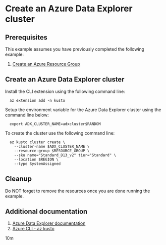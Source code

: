 
# Create an Azure Data Explorer cluster

## Prerequisites

This example assumes you have previously completed the following example:

1. [Create an Azure Resource Group](../../group/create/README.md)

## Create an Azure Data Explorer cluster

<!-- workflow.run()

  if [[ -z $REGION ]]; then
    export REGION=westus
  fi

  -->
<!-- workflow.cron(0 6 * * 2) -->
<!-- workflow.include(../../group/create/README.md) -->

Install the CLI extension using the following command line:

```shell
  az extension add -n kusto
```

Setup the environment variable for the Azure Data Explorer cluster using the
command line below:

<!-- workflow.skip() -->
```shell
  export ADX_CLUSTER_NAME=adxcluster$RANDOM
```

To create the cluster use the following command line:

<!-- workflow.skip() -->
```shell
  az kusto cluster create \
    --cluster-name $ADX_CLUSTER_NAME \
    --resource-group $RESOURCE_GROUP \
    --sku name="Standard_D13_v2" tier="Standard" \
    --location $REGION \
    --type SystemAssigned
```

<!-- workflow.run()

  if [[ -z $ADX_CLUSTER_NAME ]]; then
    export ADX_CLUSTER_NAME=adxcluster$RANDOM
    az kusto cluster create \
      --cluster-name $ADX_CLUSTER_NAME \
      --resource-group $RESOURCE_GROUP \
      --sku name="Standard_D13_v2" tier="Standard" \
      --location $REGION \
      --type SystemAssigned
  fi

  -->

## Cleanup

<!-- workflow.directOnly()

  export RESULT=$(az kusto cluster show --name $ADX_CLUSTER_NAME \
    --resource-group $RESOURCE_GROUP --output tsv --query provisioningState)
  az group delete --name $RESOURCE_GROUP --yes || true
  if [[ "$RESULT" != Succeeded ]]; then
    echo "Failed to create Azure Data Explorer cluster $ADX_CLUSTER_NAME"
    exit 1
  fi

  -->

Do NOT forget to remove the resources once you are done running the example.

## Additional documentation

1. [Azure Data Explorer documentation](https://docs.microsoft.com/azure/data-explorer/README.md)
1. [Azure CLI - az kusto](https://docs.microsoft.com/cli/azure/kusto)

10m

